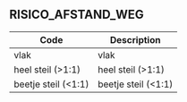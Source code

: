## RISICO_AFSTAND_WEG				
				
|	Code	|	Description	|
|	---	|	---	|
|	vlak	|	vlak	|
|	heel steil (>1:1)	|	heel steil (>1:1)	|
|	beetje steil (<1:1)	|	beetje steil (<1:1)	|
